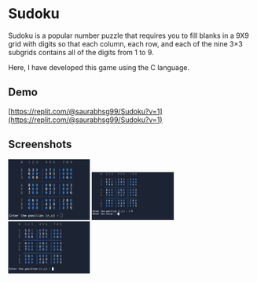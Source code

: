
# Sudoku

Sudoku is a popular number puzzle that requires you to fill blanks in a 9X9 grid with digits so that each column, each row, and each of the nine 3×3 subgrids contains all of the digits from 1 to 9.

Here, I have developed this game using the C language. 



## Demo

[https://replit.com/@saurabhsg99/Sudoku?v=1](https://replit.com/@saurabhsg99/Sudoku?v=1)


## Screenshots
<p float = "left">
  
<img src = "Screenshot 2023-07-25 235548.png" width="33%"  alt = "Screenshots">
<img src = "Screenshot 2023-07-26 000420.png" width="33%"  alt = "Screenshots">
<img src = "Screenshot 2023-07-26 000430.png" width="33%" alt = "Screenshots">
</p>

